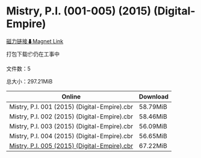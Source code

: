# Mistry, P.I. (001-005) (2015) (Digital-Empire)

[磁力链接⬇Magnet Link](magnet:?xt=urn:btih:67fa1bac1559419ce4dc980406710ac4c2abcc82&dn=Mistry%2C%20P.I.%20%28001-005%29%20%282015%29%20%28Digital-Empire%29)

打包下载📦仍在工事中

文件数：5

总大小：297.21MiB

Online | Download
--- | ---
Mistry, P.I. 001 (2015) (Digital-Empire).cbr | 58.79MiB
Mistry, P.I. 002 (2015) (Digital-Empire).cbr | 58.46MiB
Mistry, P.I. 003 (2015) (Digital-Empire).cbr | 56.09MiB
Mistry, P.I. 004 (2015) (Digital-Empire).cbr | 56.65MiB
[Mistry, P.I. 005 (2015) (Digital-Empire).cbr](https://github.com/alicewish/markdown/blob/master/comic/Mistry-P-I-005-2015-Digital-Empire-cbr.md) | 67.22MiB